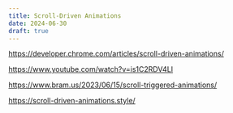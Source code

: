 ```yaml
---
title: Scroll-Driven Animations
date: 2024-06-30
draft: true
---
```



<https://developer.chrome.com/articles/scroll-driven-animations/>

<https://www.youtube.com/watch?v=is1C2RDV4LI>

<https://www.bram.us/2023/06/15/scroll-triggered-animations/>

<https://scroll-driven-animations.style/>

